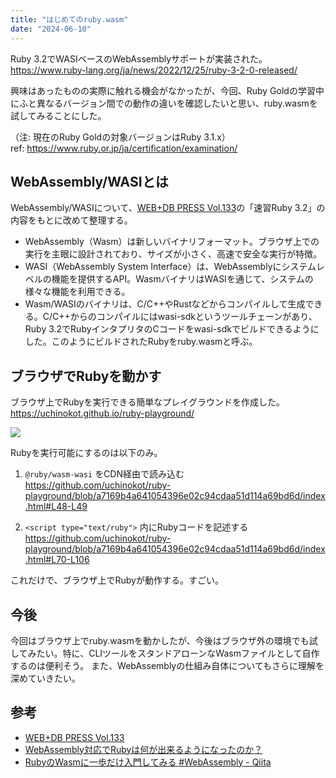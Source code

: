 ```yaml
---
title: "はじめてのruby.wasm"
date: "2024-06-10"
---
```


Ruby 3.2でWASIベースのWebAssemblyサポートが実装された。  
https://www.ruby-lang.org/ja/news/2022/12/25/ruby-3-2-0-released/

興味はあったものの実際に触れる機会がなかったが、今回、Ruby Goldの学習中にふと異なるバージョン間での動作の違いを確認したいと思い、ruby.wasmを試してみることにした。

（注: 現在のRuby Goldの対象バージョンはRuby 3.1.x）  
ref: https://www.ruby.or.jp/ja/certification/examination/

## WebAssembly/WASIとは

WebAssembly/WASIについて、[WEB+DB PRESS Vol.133](https://gihyo.jp/magazine/wdpress/archive/2023/vol133)の「速習Ruby 3.2」の内容をもとに改めて整理する。

* WebAssembly（Wasm）は新しいバイナリフォーマット。ブラウザ上での実行を主眼に設計されており、サイズが小さく、高速で安全な実行が特徴。
* WASI（WebAssembly System Interface）は、WebAssemblyにシステムレベルの機能を提供するAPI。WasmバイナリはWASIを通じて、システムの様々な機能を利用できる。
* Wasm/WASIのバイナリは、C/C++やRustなどからコンパイルして生成できる。C/C++からのコンパイルにはwasi-sdkというツールチェーンがあり、Ruby 3.2でRubyインタプリタのCコードをwasi-sdkでビルドできるようにした。このようにビルドされたRubyをruby.wasmと呼ぶ。

## ブラウザでRubyを動かす

ブラウザ上でRubyを実行できる簡単なプレイグラウンドを作成した。
https://uchinokot.github.io/ruby-playground/

![](https://i.gyazo.com/e453e355942ec3d3b33fe333a138cb0e.png)

Rubyを実行可能にするのは以下のみ。

1. `@ruby/wasm-wasi` をCDN経由で読み込む
https://github.com/uchinokot/ruby-playground/blob/a7169b4a641054396e02c94cdaa51d114a69bd6d/index.html#L48-L49

2. `<script type="text/ruby">` 内にRubyコードを記述する
https://github.com/uchinokot/ruby-playground/blob/a7169b4a641054396e02c94cdaa51d114a69bd6d/index.html#L70-L106

これだけで、ブラウザ上でRubyが動作する。すごい。

## 今後

今回はブラウザ上でruby.wasmを動かしたが、今後はブラウザ外の環境でも試してみたい。特に、CLIツールをスタンドアローンなWasmファイルとして自作するのは便利そう。
また、WebAssemblyの仕組み自体についてもさらに理解を深めていきたい。

## 参考
* [WEB+DB PRESS Vol.133](https://gihyo.jp/magazine/wdpress/archive/2023/vol133)
* [WebAssembly対応でRubyは何が出来るようになったのか？](https://zenn.dev/koduki/articles/3619f53e8c0575)
* [RubyのWasmに一歩だけ入門してみる #WebAssembly - Qiita](https://qiita.com/hatsu/items/9ad8752b0198ddba9bf2)
